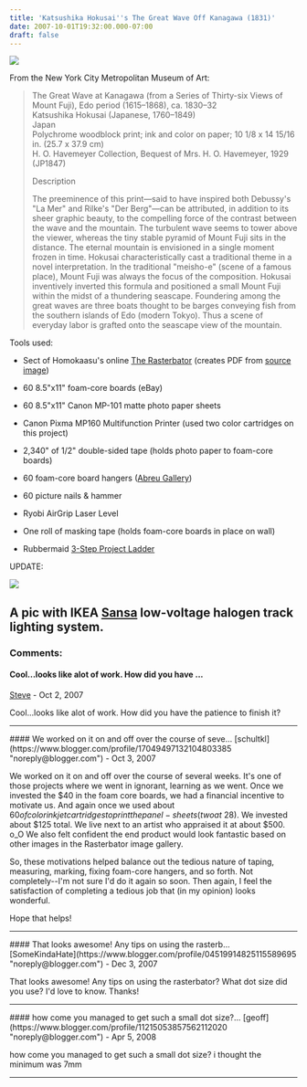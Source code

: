 ```yaml
---
title: 'Katsushika Hokusai''s The Great Wave Off Kanagawa (1831)'
date: 2007-10-01T19:32:00.000-07:00
draft: false
---
```


[![](/images/kevin-schultz-great-wave-off-kanagawa320.JPG)](/images/kevin-schultz-great-wave-off-kanagawa.JPG)  
  
From the New York City Metropolitan Museum of Art:  

> The Great Wave at Kanagawa (from a Series of Thirty-six Views of Mount Fuji), Edo period (1615–1868), ca. 1830–32  
> Katsushika Hokusai (Japanese, 1760–1849)  
> Japan  
> Polychrome woodblock print; ink and color on paper; 10 1/8 x 14 15/16 in. (25.7 x 37.9 cm)  
> H. O. Havemeyer Collection, Bequest of Mrs. H. O. Havemeyer, 1929 (JP1847)  
>   
> Description  
>   
> The preeminence of this print—said to have inspired both Debussy's "La Mer" and Rilke's "Der Berg"—can be attributed, in addition to its sheer graphic beauty, to the compelling force of the contrast between the wave and the mountain. The turbulent wave seems to tower above the viewer, whereas the tiny stable pyramid of Mount Fuji sits in the distance. The eternal mountain is envisioned in a single moment frozen in time. Hokusai characteristically cast a traditional theme in a novel interpretation. In the traditional "meisho-e" (scene of a famous place), Mount Fuji was always the focus of the composition. Hokusai inventively inverted this formula and positioned a small Mount Fuji within the midst of a thundering seascape. Foundering among the great waves are three boats thought to be barges conveying fish from the southern islands of Edo (modern Tokyo). Thus a scene of everyday labor is grafted onto the seascape view of the mountain.

Tools used:  

*   Sect of Homokaasu's online [The Rasterbator](http://homokaasu.org/rasterbator/) (creates PDF from [source image](http://en.wikipedia.org/wiki/The_Great_Wave_Off_Kanagawa))
*   60 8.5"x11" foam-core boards (eBay)
*   60 8.5"x11" Canon MP-101 matte photo paper sheets
*   Canon Pixma MP160 Multifunction Printer (used two color cartridges on this project)  
    
*   2,340" of 1/2" double-sided tape (holds photo paper to foam-core boards)
*   60 foam-core board hangers ([Abreu Gallery](http://www.abreugallery.com))  
    
*   60 picture nails & hammer
*   Ryobi AirGrip Laser Level
*   One roll of masking tape (holds foam-core boards in place on wall)
*   Rubbermaid [3-Step Project Ladder](http://www.rubbermaid.com/rubbermaid/product/product.jhtml?prodId=HPProd230002)

UPDATE:  
  
[![](/images/HPIM3563320.JPG)](/images/HPIM3563.JPG)  
  
A pic with IKEA [Sansa](http://www.ikea.com/us/en/catalog/products/20095262) low-voltage halogen track lighting system.
---
### Comments:
#### Cool...looks like alot of work. How did you have ...
[Steve](https://www.blogger.com/profile/14356328528716044395 "noreply@blogger.com") - <time datetime="2007-10-02T19:44:00.000-07:00">Oct 2, 2007</time>

Cool...looks like alot of work. How did you have the patience to finish it?
<hr />
#### We worked on it on and off over the course of seve...
[schultkl](https://www.blogger.com/profile/17049497132104803385 "noreply@blogger.com") - <time datetime="2007-10-03T16:16:00.000-07:00">Oct 3, 2007</time>

We worked on it on and off over the course of several weeks. It's one of those projects where we went in ignorant, learning as we went. Once we invested the $40 in the foam core boards, we had a financial incentive to motivate us. And again once we used about $60 of color inkjet cartridges to print the panel-sheets (two at ~$28). We invested about $125 total. We live next to an artist who appraised it at about $500. o\_O We also felt confident the end product would look fantastic based on other images in the Rasterbator image gallery.  
  
So, these motivations helped balance out the tedious nature of taping, measuring, marking, fixing foam-core hangers, and so forth. Not completely--I'm not sure I'd do it again so soon. Then again, I feel the satisfaction of completing a tedious job that (in my opinion) looks wonderful.  
  
Hope that helps!
<hr />
#### That looks awesome! Any tips on using the rasterb...
[SomeKindaHate](https://www.blogger.com/profile/04519914825115589695 "noreply@blogger.com") - <time datetime="2007-12-19T00:54:00.000-08:00">Dec 3, 2007</time>

That looks awesome! Any tips on using the rasterbator? What dot size did you use? I'd love to know. Thanks!
<hr />
#### how come you managed to get such a small dot size?...
[geoff](https://www.blogger.com/profile/11215053857562112020 "noreply@blogger.com") - <time datetime="2008-04-18T07:30:00.000-07:00">Apr 5, 2008</time>

how come you managed to get such a small dot size? i thought the minimum was 7mm
<hr />
